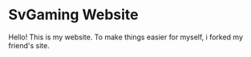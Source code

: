 # SvGaming Website
Hello! This is my website. To make things easier for myself, i forked my friend's site.
